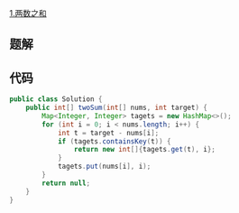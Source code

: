[1.两数之和](https://leetcode-cn.com/problems/two-sum/description/)

## 题解


## 代码

```java
public class Solution {
    public int[] twoSum(int[] nums, int target) {
        Map<Integer, Integer> tagets = new HashMap<>();
        for (int i = 0; i < nums.length; i++) {
            int t = target - nums[i];
            if (tagets.containsKey(t)) {
                return new int[]{tagets.get(t), i};
            }
            tagets.put(nums[i], i);
        }
        return null;
    }
}
```
